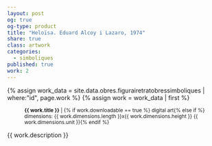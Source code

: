 ```yaml
---
layout: post
og: true
og-type: product
title: "Heloïsa. Eduard Alcoy i Lazaro, 1974" 
share: true
class: artwork
categories:
  - simboliques
published: true
work: 2
---
```


{% assign work_data = site.data.obres.figurairetratobressimboliques | where:"id", page.work %}
{% assign work = work_data | first %}
<figure>
  <div class="padding-artwork-container">
    <div class="embed-container embed-container_{{ work.aspect_ratio }}">
      <core-image sizing="cover" class="core-image-size" preload fade src="{{ work.featured_src }}"></core-image> 
    </div>
  </div>
  <figcaption>
    <p><small><strong>{{ work.title }}</strong> | {% if work.downloadable == true %} digital art{% else if %} dimensions: {{ work.dimensions.length }}x{{ work.dimensions.height }} {{ work.dimensions.unit }}{% endif %}</small></p>
  </figcaption>
</figure>
<!--more-->
{{ work.description }}